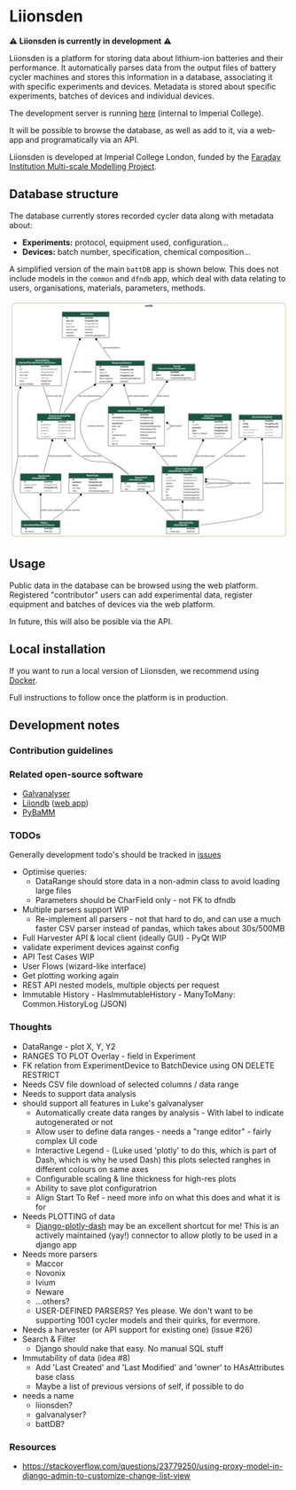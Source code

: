 # Liionsden

:warning: **Liionsden is currently in development** :warning:

Liionsden is a platform for storing data about lithium-ion batteries and their performance. It automatically parses data from the output files of battery cycler machines and stores this information in a database, associating it with specific experiments and devices. Metadata is stored about specific experiments, batches of devices and individual devices. 

The development server is running [here](https://liionsden.rcs.ic.ac.uk/exps) (internal to Imperial College). 

It will be possible to browse the database, as well as add to it, via a web-app and programatically via an API.

Liionsden is developed at Imperial College London, funded by the [Faraday Institution Multi-scale Modelling Project](https://www.faraday.ac.uk/research/lithium-ion/battery-system-modelling/). 

## Database structure

The database currently stores recorded cycler data along with metadata about:
- **Experiments:** protocol, equipment used, configuration... 
- **Devices:** batch number, specification, chemical composition...

A simplified version of the main `battDB` app is shown below. This does not include models in the `common` and `dfndb` app, which deal with data relating to users, organisations, materials, parameters, methods.

![](graph.png)

## Usage

Public data in the database can be browsed using the web platform. Registered "contributor" users can add experimental data, register equipment and batches of devices via the web platform. 

In future, this will also be posible via the API.

## Local installation

If you want to run a local version of Liionsden, we recommend using [Docker](https://www.docker.com/).

Full instructions to follow once the platform is in production.

## Development notes

### Contribution guidelines

### Related open-source software

- [Galvanalyser](https://github.com/Battery-Intelligence-Lab/galvanalyser)
- [Liiondb](https://github.com/ndrewwang/liiondb) ([web app](http://www.liiondb.com/))
- [PyBaMM](https://www.pybamm.org/)

### TODOs 

Generally development todo's should be tracked in [issues](https://github.com/ImperialCollegeLondon/Faraday-liionsden/issues)


* Optimise queries:
  * DataRange should store data in a non-admin class to avoid loading large files
  * Parameters should be CharField only - not FK to dfndb
* Multiple parsers support WIP
  * Re-implement all parsers - not that hard to do, and can use a much faster CSV parser instead of pandas, which takes about 30s/500MB
* Full Harvester API & local client (ideally GUI) - PyQt WIP
* validate experiment devices against config
* API Test Cases WIP
* User Flows (wizard-like interface)
* Get plotting working again
* REST API nested models, multiple objects per request
* Immutable History - HasImmutableHistory - ManyToMany: Common.HistoryLog (JSON)
  
### Thoughts 

* DataRange - plot X, Y, Y2
* RANGES TO PLOT Overlay - field in Experiment 
* FK relation from ExperimentDevice to BatchDevice using ON DELETE RESTRICT
* Needs CSV file download of selected columns / data range
* Needs to support data analysis
* should support all features in Luke's galvanalyser
    * Automatically create data ranges by analysis - With label to indicate autogenerated or not
    * Allow user to define data ranges - needs a "range editor" - fairly complex UI code
    * Interactive Legend - (Luke used 'plotly' to do this, which is part of Dash, which is why he used Dash) this plots selected ranghes in different colours on same axes
    * Configurable scaling & line thickness for high-res plots
    * Ability to save plot configuratrion
    * Align Start To Ref - need more info on what this does and what it is for
* Needs PLOTTING of data
    * [Django-plotly-dash](https://django-plotly-dash.readthedocs.io/en/latest/) may be an excellent shortcut for me! This is an actively maintained (yay!) connector to allow plotly to be used in a django app
* Needs more parsers
    * Maccor
    * Novonix
    * Ivium
    * Neware
    * ...others?
    * USER-DEFINED PARSERS? Yes please. We don't want to be supporting 1001 cycler models and their quirks, for evermore.
* Needs a harvester (or API support for existing one) (issue #26)
* Search & Filter
    * Django should nake that easy. No manual SQL stuff
* Immutability of data (idea #8)
    * Add 'Last Created' and 'Last Modified' and 'owner' to HAsAttributes base class
    * Maybe a list of previous versions of self, if possible to do
* needs a name
    * liionsden?
    * galvanalyser?
    * battDB?

### Resources
* https://stackoverflow.com/questions/23779250/using-proxy-model-in-django-admin-to-customize-change-list-view
